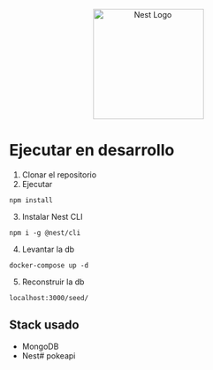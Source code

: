 <p align="center">
  <a href="http://nestjs.com/" target="blank"><img src="https://nestjs.com/img/logo-small.svg" width="200" alt="Nest Logo" /></a>
</p>

# Ejecutar en desarrollo

1. Clonar el repositorio
2. Ejecutar
```
npm install
```
3. Instalar Nest CLI
```
npm i -g @nest/cli
```
4. Levantar la db
```
docker-compose up -d
```
5. Reconstruir la db
```
localhost:3000/seed/
```

## Stack usado
* MongoDB
* Nest# pokeapi
